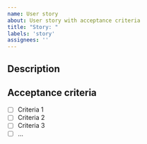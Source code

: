 ```yaml
---
name: User story
about: User story with acceptance criteria
title: "Story: "
labels: 'story'
assignees: ''
---
```


## Description

<!-- provide a description -->

## Acceptance criteria

<!--

Use a list of clear and concise acceptance criteria
By using the list syntax ("[ ]"), github can track and visualize progress on the story.

 -->

- [ ] Criteria 1
- [ ] Criteria 2
- [ ] Criteria 3
- [ ] ...